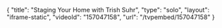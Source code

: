 {
    "title": "Staging Your Home with Trish Suhr",
    "type": "solo",
    "layout": "iframe-static",
    "videoId": "157047158",
    "url": "\/tvpembed\/157047158"
}